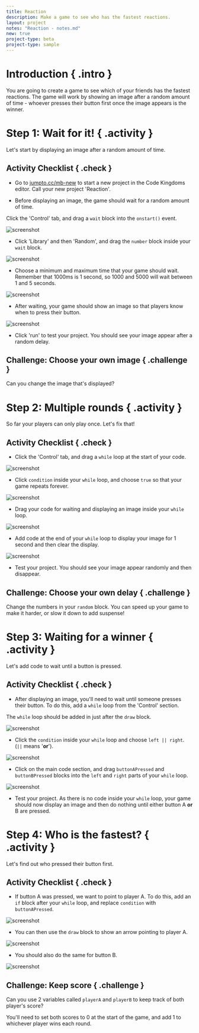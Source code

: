 ```yaml
---
title: Reaction
description: Make a game to see who has the fastest reactions.
layout: project
notes: "Reaction - notes.md"
new: true
project-type: beta
project-type: sample
---
```


# Introduction { .intro }

You are going to create a game to see which of your friends has the fastest reactions. The game will work by showing an image after a random amount of time - whoever presses their button first once the image appears is the winner.

# Step 1: Wait for it! { .activity }

Let's start by displaying an image after a random amount of time.

## Activity Checklist { .check }

+ Go to <a href="http://jumpto.cc/mb-new" target="_blank">jumpto.cc/mb-new</a> to start a new project in the Code Kingdoms editor. Call your new project 'Reaction'.

+ Before displaying an image, the game should wait for a random amount of time.

Click the 'Control' tab, and drag a `wait` block into the `onstart()` event.

![screenshot](images/reaction-wait.png)

+ Click 'Library' and then 'Random', and drag the `number` block inside your `wait` block.

![screenshot](images/reaction-wait-random.png)

+ Choose a minimum and maximum time that your game should wait. Remember that 1000ms is 1 second, so 1000 and 5000 will wait between 1 and 5 seconds.

![screenshot](images/reaction-wait-random-minmax.png)

+ After waiting, your game should show an image so that players know when to press their button.

![screenshot](images/reaction-image.png)

+ Click 'run' to test your project. You should see your image appear after a random delay.

## Challenge: Choose your own image { .challenge }
Can you change the image that's displayed?

# Step 2: Multiple rounds { .activity }

So far your players can only play once. Let's fix that!

## Activity Checklist { .check }

+ Click the 'Control' tab, and drag a `while` loop at the start of your code.

![screenshot](images/reaction-while.png)

+ Click `condition` inside your `while` loop, and choose `true` so that your game repeats forever.

![screenshot](images/reaction-while-true.png)

+ Drag your code for waiting and displaying an image inside your `while` loop.

![screenshot](images/reaction-while-drag.png)

+ Add code at the end of your `while` loop to display your image for 1 second and then clear the display.

![screenshot](images/reaction-while-clear.png)

+ Test your project. You should see your image appear randomly and then disappear.

## Challenge: Choose your own delay { .challenge }
Change the numbers in your `random` block. You can speed up your game to make it harder, or slow it down to add suspense!

# Step 3: Waiting for a winner { .activity }

Let's add code to wait until a button is pressed.

## Activity Checklist { .check }

+ After displaying an image, you'll need to wait until someone presses their button. To do this, add a `while` loop from the 'Control' section.

The `while` loop should be added in just after the `draw` block.

![screenshot](images/reaction-while2.png)

+ Click the `condition` inside your `while` loop and choose `left || right`. (`||` means '__or__').

![screenshot](images/reaction-while2-or.png)

+ Click on the main code section, and drag `buttonAPressed` and `buttonBPressed` blocks into the `left` and `right` parts of your `while` loop.

![screenshot](images/reaction-while2-buttons.png)

+ Test your project. As there is no code inside your `while` loop, your game should now display an image and then do nothing until either button A __or__ B are pressed.

# Step 4: Who is the fastest? { .activity }

Let's find out who pressed their button first.

## Activity Checklist { .check }

+ If button A was pressed, we want to point to player A. To do this, add an `if` block after your `while` loop, and replace `condition` with `buttonAPressed`.

![screenshot](images/reaction-if-a.png)

+ You can then use the `draw` block to show an arrow pointing to player A.

![screenshot](images/reaction-if-a-draw.png)

+ You should also do the same for button B.

![screenshot](images/reaction-if-b.png)

## Challenge: Keep score { .challenge }
Can you use 2 variables called `playerA` and `playerB` to keep track of both player's score?

You'll need to set both scores to 0 at the start of the game, and add 1 to whichever player wins each round.
